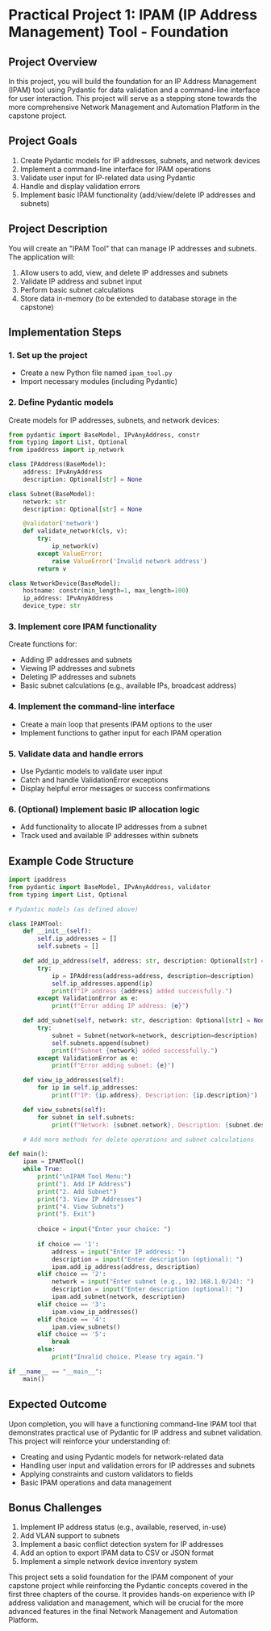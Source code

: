 # Practical Project 1: IPAM (IP Address Management) Tool - Foundation

## Project Overview
In this project, you will build the foundation for an IP Address Management (IPAM) tool using Pydantic for data validation and a command-line interface for user interaction. This project will serve as a stepping stone towards the more comprehensive Network Management and Automation Platform in the capstone project.

## Project Goals
1. Create Pydantic models for IP addresses, subnets, and network devices
2. Implement a command-line interface for IPAM operations
3. Validate user input for IP-related data using Pydantic
4. Handle and display validation errors
5. Implement basic IPAM functionality (add/view/delete IP addresses and subnets)

## Project Description
You will create an "IPAM Tool" that can manage IP addresses and subnets. The application will:
1. Allow users to add, view, and delete IP addresses and subnets
2. Validate IP address and subnet input
3. Perform basic subnet calculations
4. Store data in-memory (to be extended to database storage in the capstone)

## Implementation Steps

### 1. Set up the project
- Create a new Python file named `ipam_tool.py`
- Import necessary modules (including Pydantic)

### 2. Define Pydantic models
Create models for IP addresses, subnets, and network devices:

```python
from pydantic import BaseModel, IPvAnyAddress, constr
from typing import List, Optional
from ipaddress import ip_network

class IPAddress(BaseModel):
    address: IPvAnyAddress
    description: Optional[str] = None

class Subnet(BaseModel):
    network: str
    description: Optional[str] = None

    @validator('network')
    def validate_network(cls, v):
        try:
            ip_network(v)
        except ValueError:
            raise ValueError('Invalid network address')
        return v

class NetworkDevice(BaseModel):
    hostname: constr(min_length=1, max_length=100)
    ip_address: IPvAnyAddress
    device_type: str
```

### 3. Implement core IPAM functionality
Create functions for:
- Adding IP addresses and subnets
- Viewing IP addresses and subnets
- Deleting IP addresses and subnets
- Basic subnet calculations (e.g., available IPs, broadcast address)

### 4. Implement the command-line interface
- Create a main loop that presents IPAM options to the user
- Implement functions to gather input for each IPAM operation

### 5. Validate data and handle errors
- Use Pydantic models to validate user input
- Catch and handle ValidationError exceptions
- Display helpful error messages or success confirmations

### 6. (Optional) Implement basic IP allocation logic
- Add functionality to allocate IP addresses from a subnet
- Track used and available IP addresses within subnets

## Example Code Structure

```python
import ipaddress
from pydantic import BaseModel, IPvAnyAddress, validator
from typing import List, Optional

# Pydantic models (as defined above)

class IPAMTool:
    def __init__(self):
        self.ip_addresses = []
        self.subnets = []

    def add_ip_address(self, address: str, description: Optional[str] = None):
        try:
            ip = IPAddress(address=address, description=description)
            self.ip_addresses.append(ip)
            print(f"IP address {address} added successfully.")
        except ValidationError as e:
            print(f"Error adding IP address: {e}")

    def add_subnet(self, network: str, description: Optional[str] = None):
        try:
            subnet = Subnet(network=network, description=description)
            self.subnets.append(subnet)
            print(f"Subnet {network} added successfully.")
        except ValidationError as e:
            print(f"Error adding subnet: {e}")

    def view_ip_addresses(self):
        for ip in self.ip_addresses:
            print(f"IP: {ip.address}, Description: {ip.description}")

    def view_subnets(self):
        for subnet in self.subnets:
            print(f"Network: {subnet.network}, Description: {subnet.description}")

    # Add more methods for delete operations and subnet calculations

def main():
    ipam = IPAMTool()
    while True:
        print("\nIPAM Tool Menu:")
        print("1. Add IP Address")
        print("2. Add Subnet")
        print("3. View IP Addresses")
        print("4. View Subnets")
        print("5. Exit")
        
        choice = input("Enter your choice: ")
        
        if choice == '1':
            address = input("Enter IP address: ")
            description = input("Enter description (optional): ")
            ipam.add_ip_address(address, description)
        elif choice == '2':
            network = input("Enter subnet (e.g., 192.168.1.0/24): ")
            description = input("Enter description (optional): ")
            ipam.add_subnet(network, description)
        elif choice == '3':
            ipam.view_ip_addresses()
        elif choice == '4':
            ipam.view_subnets()
        elif choice == '5':
            break
        else:
            print("Invalid choice. Please try again.")

if __name__ == "__main__":
    main()
```

## Expected Outcome
Upon completion, you will have a functioning command-line IPAM tool that demonstrates practical use of Pydantic for IP address and subnet validation. This project will reinforce your understanding of:
- Creating and using Pydantic models for network-related data
- Handling user input and validation errors for IP addresses and subnets
- Applying constraints and custom validators to fields
- Basic IPAM operations and data management

## Bonus Challenges
1. Implement IP address status (e.g., available, reserved, in-use)
2. Add VLAN support to subnets
3. Implement a basic conflict detection system for IP addresses
4. Add an option to export IPAM data to CSV or JSON format
5. Implement a simple network device inventory system

This project sets a solid foundation for the IPAM component of your capstone project while reinforcing the Pydantic concepts covered in the first three chapters of the course. It provides hands-on experience with IP address validation and management, which will be crucial for the more advanced features in the final Network Management and Automation Platform.